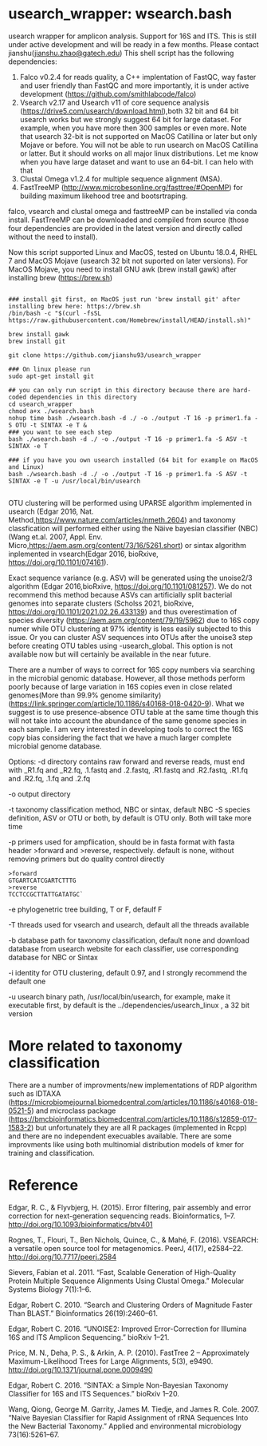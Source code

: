 # usearch_wrapper: wsearch.bash
usearch wrapper for amplicon analysis. Support for 16S and ITS. This is still under active development and will be ready in a few months. Please contact jianshu(jianshu.zhao@gatech.edu)
This shell script has the following dependencies:

1. Falco v0.2.4 for reads quality, a C++ implentation of FastQC, way faster and user friendly than FastQC and more importantly, it is under active development (https://github.com/smithlabcode/falco)
2. Vsearch v2.17 and Usearch v11 of core sequence analysis (https://drive5.com/usearch/download.html),both 32 bit and 64 bit usearch works but we strongly suggest 64 bit for large dataset. For example, when you have more then 300 samples or even more. Note that usearch 32-bit is not supported on MacOS Catillina or later but only Mojave or before. You will not be able to run usearch on MacOS Catillina or latter. But it should works on all major linux distributions. Let me know when you have large dataset and want to use an 64-bit. I can helo with that
3. Clustal Omega v1.2.4 for multiple sequence alignment (MSA).
4. FastTreeMP (http://www.microbesonline.org/fasttree/#OpenMP) for building maximum likehood tree and bootsrtraping.

falco, vsearch and clustal omega and fasttreeMP can be installed via conda install. FastTreeMP can be downloaded and compiled from source (those four dependencies are provided in the latest version and directly called without the need to install).

Now this script supported Linux and MacOS, tested on Ubuntu 18.0.4, RHEL 7 and MacOS Mojave (usearch 32 bit not suported on later versions). For MacOS Mojave, you need to install GNU awk (brew install gawk) after installing brew (https://brew.sh)



```

### install git first, on MacOS just run 'brew install git' after installing brew here: https://brew.sh
/bin/bash -c "$(curl -fsSL https://raw.githubusercontent.com/Homebrew/install/HEAD/install.sh)"

brew install gawk
brew install git

git clone https://github.com/jianshu93/usearch_wrapper

### On linux please run 
sudo apt-get install git

## you can only run script in this directory because there are hard-coded dependencies in this directory
cd usearch_wrapper
chmod a+x ./wsearch.bash
nohup time bash ./wsearch.bash -d ./ -o ./output -T 16 -p primer1.fa -S OTU -t SINTAX -e T &
### you want to see each step
bash ./wsearch.bash -d ./ -o ./output -T 16 -p primer1.fa -S ASV -t SINTAX -e T

### if you have you own usearch installed (64 bit for example on MacOS and Linux)
bash ./wsearch.bash -d ./ -o ./output -T 16 -p primer1.fa -S ASV -t SINTAX -e T -u /usr/local/bin/usearch


```


OTU clustering will be performed using UPARSE algorithm implemented in usearch (Edgar 2016, Nat. Method,https://www.nature.com/articles/nmeth.2604) and taxonomy classfication will performed either using the Näive bayesian classifier (NBC) (Wang et.al. 2007, Appl. Env. Micro,https://aem.asm.org/content/73/16/5261.short) or sintax algorithm inplemented in vsearch(Edgar 2016, bioRxive, https://doi.org/10.1101/074161).

Exact sequence variance (e.g. ASV) will be generated using the unoise2/3 algorithm (Edgar 2016,bioRxive, https://doi.org/10.1101/081257). We do not recommend this method because ASVs can artificially split bacterial genomes into separate clusters (Scholss 2021, bioRxive, https://doi.org/10.1101/2021.02.26.433139) and thus overestimation of species diversity (https://aem.asm.org/content/79/19/5962) due to 16S copy numer while OTU clustering at 97% identity is less easily subjected to this issue. Or you can cluster ASV sequences into OTUs after the unoise3 step before creating OTU tables using -usearch_global. This option is not available now but will certainly be available in the near future.

There are a number of ways to correct for 16S copy numbers via searching in the microbial genomic database. However, all those methods perform poorly because of large variation in 16S copies even in close related genomes(More than 99.9% genome similarity) (https://link.springer.com/article/10.1186/s40168-018-0420-9). What we suggest is to use presence-absence OTU table at the same time though this will not take into account the abundance of the same genome species in each sample. I am very interested in developing tools to correct the 16S copy bias considering the fact that we have a much larger complete microbial genome database.

Options:
-d directory contains raw forward and reverse reads, must end with _R1.fq and _R2.fq, .1.fastq and .2.fastq, .R1.fastq and .R2.fastq, .R1.fq and .R2.fq, .1.fq and .2.fq

-o output directory

-t taxonomy classification method, NBC or sintax, default NBC -S species definition, ASV or OTU or both, by default is OTU only. Both will take more time

-p primers used for ampflication, should be in fasta format with fasta header >forward and >reverse, respectively. default is none, without removing primers but do quality control directly

```
>forward 
GTGARTCATCGARTCTTTG
>reverse
TCCTCCGCTTATTGATATGC`
```

-e phylogenetric tree building, T or F, defaulf F

-T threads used for vsearch and usearch, default all the threads available

-b database path for taxonomy classification, default none and download database from usearch website for each classifier, use corresponding database for NBC or Sintax

-i identity for OTU clustering, default 0.97, and I strongly recommend the default one

-u usearch binary path, /usr/local/bin/usearch, for example, make it executable first, by default is the ../dependencies/usearch_linux , a 32 bit version


# More related to taxonomy classification

There are a number of improvments/new implementations of RDP algorithm such as IDTAXA (https://microbiomejournal.biomedcentral.com/articles/10.1186/s40168-018-0521-5) and microclass package (https://bmcbioinformatics.biomedcentral.com/articles/10.1186/s12859-017-1583-2) but unfortunately they are all R packages (implemented in Rcpp) and there are no independent execuables available. There are some improvments like using both multinomial distribution models of kmer for training and classification.

# Reference
Edgar, R. C., & Flyvbjerg, H. (2015). Error filtering, pair assembly and error correction for next-generation sequencing reads. Bioinformatics, 1–7. http://doi.org/10.1093/bioinformatics/btv401

Rognes, T., Flouri, T., Ben Nichols, Quince, C., & Mahé, F. (2016). VSEARCH: a versatile open source tool for metagenomics. PeerJ, 4(17), e2584–22. http://doi.org/10.7717/peerj.2584

Sievers, Fabian et al. 2011. “Fast, Scalable Generation of High-Quality Protein Multiple Sequence Alignments Using Clustal Omega.” Molecular Systems Biology 7(1):1–6. 

Edgar, Robert C. 2010. “Search and Clustering Orders of Magnitude Faster Than BLAST.” Bioinformatics 26(19):2460–61.

Edgar, Robert C. 2016. “UNOISE2: Improved Error-Correction for Illumina 16S and ITS Amplicon Sequencing.” bioRxiv 1–21.

Price, M. N., Deha, P. S., & Arkin, A. P. (2010). FastTree 2 – Approximately Maximum-Likelihood Trees for Large Alignments, 5(3), e9490. http://doi.org/10.1371/journal.pone.0009490

Edgar, Robert C. 2016. “SINTAX: a Simple Non-Bayesian Taxonomy Classifier for 16S and ITS Sequences.” bioRxiv 1–20.

Wang, Qiong, George M. Garrity, James M. Tiedje, and James R. Cole. 2007. “Naive Bayesian Classifier for Rapid Assignment of rRNA Sequences Into the New Bacterial Taxonomy.” Applied and environmental microbiology 73(16):5261–67.
